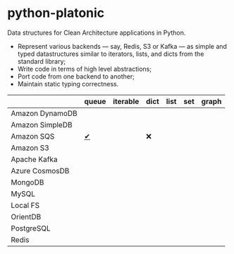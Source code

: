 # python-platonic

Data structures for Clean Architecture applications in Python.

* Represent various backends — say, Redis, S3 or Kafka — as simple and typed datastructures similar to iterators, lists, and dicts from the standard library;
* Write code in terms of high level abstractions;
* Port code from one backend to another;
* Maintain static typing correctness.


|                 | queue             | iterable | dict | list | set | graph |
| ---             | ---               | ---      | ---  | ---  | --- | ---   |
| Amazon DynamoDB |                   |          |      |      |     |      |
| Amazon SimpleDB |                   |          |      |      |     |      |
| Amazon SQS      | [✔](backends/sqs.md) |          | ❌    |      |     |      |
| Amazon S3       |                   |          |      |      |     |      |
| Apache Kafka    |                   |          |      |      |     |      |
| Azure CosmosDB  |                   |          |      |      |     |      |
| MongoDB         |                   |          |      |      |     |      |
| MySQL           |                   |          |      |      |     |      |
| Local FS        |                   |          |      |      |     |      |
| OrientDB        |                   |          |      |      |     |      |
| PostgreSQL      |                   |          |      |      |     |      |
| Redis           |                   |          |      |      |     |      |
